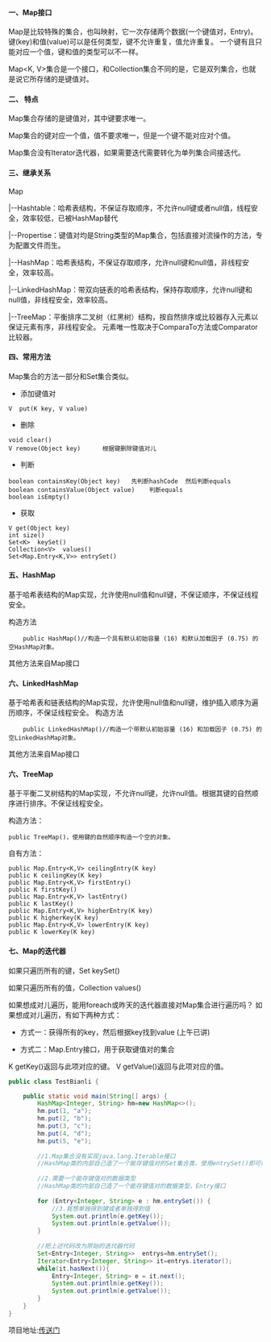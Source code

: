 
#### 一、Map接口

Map是比较特殊的集合，也叫映射，它一次存储两个数据(一个键值对，Entry)。键(key)和值(value)可以是任何类型，键不允许重复，值允许重复。
一个键有且只能对应一个值，键和值的类型可以不一样。

Map<K, V>集合是一个接口，和Collection集合不同的是，它是双列集合，也就是说它所存储的是键值对。

#### 二、 特点

Map集合存储的是键值对，其中键要求唯一。

Map集合的键对应一个值，值不要求唯一，但是一个键不能对应对个值。

Map集合没有Iterator迭代器，如果需要迭代需要转化为单列集合间接迭代。

#### 三、继承关系

Map

  |--Hashtable：哈希表结构，不保证存取顺序，不允许null键或者null值，线程安全，效率较低，已被HashMap替代
  
  |--Propertise：键值对均是String类型的Map集合，包括直接对流操作的方法，专为配置文件而生。
         
  |--HashMap：哈希表结构，不保证存取顺序，允许null键和null值，非线程安全，效率较高。
  
  |--LinkedHashMap：带双向链表的哈希表结构，保持存取顺序，允许null键和null值，非线程安全，效率较高。
         
  |--TreeMap：平衡排序二叉树（红黑树）结构，按自然排序或比较器存入元素以保证元素有序，非线程安全。
              元素唯一性取决于ComparaTo方法或Comparator比较器。
              
#### 四、常用方法

Map集合的方法一部分和Set集合类似。

- 添加键值对
```
V  put(K key, V value)
```

- 删除

```
void clear()
V remove(Object key)      根据键删除键值对儿
```

- 判断

```
boolean containsKey(Object key)   先判断hashCode  然后判断equals
boolean containsValue(Object value)    判断equals
boolean isEmpty()
```

- 获取

```
V get(Object key)
int size()
Set<K>  keySet()
Collection<V>  values()
Set<Map.Entry<K,V>> entrySet() 
```

#### 五、HashMap

基于哈希表结构的Map实现，允许使用null值和null键，不保证顺序，不保证线程安全。

构造方法

```
    public HashMap()//构造一个具有默认初始容量 (16) 和默认加载因子 (0.75) 的空HashMap对象。
``` 

其他方法来自Map接口

#### 六、LinkedHashMap
基于哈希表和链表结构的Map实现，允许使用null值和null键，维护插入顺序为遍历顺序，不保证线程安全。
构造方法

```
    public LinkedHashMap()//构造一个带默认初始容量 (16) 和加载因子 (0.75) 的空LinkedHashMap对象。
```
其他方法来自Map接口

#### 六、TreeMap

基于平衡二叉树结构的Map实现，不允许null键，允许null值。根据其键的自然顺序进行排序。不保证线程安全。
       
构造方法：

```
public TreeMap()，使用键的自然顺序构造一个空的对象。
```

自有方法：

```
public Map.Entry<K,V> ceilingEntry(K key)
public K ceilingKey(K key)
public Map.Entry<K,V> firstEntry()
public K firstKey()
public Map.Entry<K,V> lastEntry()
public K lastKey()
public Map.Entry<K,V> higherEntry(K key)
public K higherKey(K key)
public Map.Entry<K,V> lowerEntry(K key)
public K lowerKey(K key)
```

#### 七、Map的迭代器

如果只遍历所有的键，Set<K> keySet()

如果只遍历所有的值，Collection<V> values()

如果想成对儿遍历，能用foreach或昨天的迭代器直接对Map集合进行遍历吗？
如果想成对儿遍历，有如下两种方式：

- 方式一：获得所有的key，然后根据key找到value (上午已讲)

- 方式二：Map.Entry接口，用于获取键值对的集合

K getKey()返回与此项对应的键。
V getValue()返回与此项对应的值。

```java
public class TestBianli {

	public static void main(String[] args) {
		HashMap<Integer, String> hm=new HashMap<>();
		hm.put(1, "a");
		hm.put(2, "b");
		hm.put(3, "c");
		hm.put(4, "d");
		hm.put(5, "e");
		
		//1.Map集合没有实现java.lang.Iterable接口
		//HashMap类的内部自己造了一个能存键值对的Set集合类，使用entrySet()即可得到
		
		//2.需要一个能存键值对的数据类型
		//HashMap类的内部自己造了一个能存键值对的数据类型，Entry接口
	
		for (Entry<Integer, String> e : hm.entrySet()) {
			//3.我想单独得到键或者单独得到值
			System.out.println(e.getKey());
			System.out.println(e.getValue());
		}
		
		//把上述代码改为原始的迭代器代码
		Set<Entry<Integer, String>>  entrys=hm.entrySet();
		Iterator<Entry<Integer, String>> it=entrys.iterator();
		while(it.hasNext()){
			Entry<Integer, String> e = it.next();
			System.out.println(e.getKey());
			System.out.println(e.getValue());
		}
	}
}

```


项目地址:[传送门](https://github.com/AFinalStone/Java_Collection)